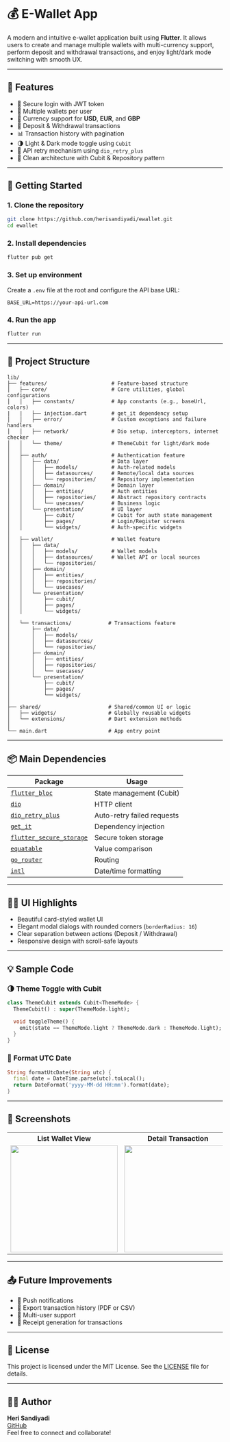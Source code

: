 # 💰 E-Wallet App

A modern and intuitive e-wallet application built using **Flutter**. It allows users to create and manage multiple wallets with multi-currency support, perform deposit and withdrawal transactions, and enjoy light/dark mode switching with smooth UX.

---

## 📱 Features

- 🔐 Secure login with JWT token
- 💼 Multiple wallets per user
- 💱 Currency support for **USD**, **EUR**, and **GBP**
- 💸 Deposit & Withdrawal transactions
- 📊 Transaction history with pagination
- 🌗 Light & Dark mode toggle using `Cubit`
- 🔁 API retry mechanism using `dio_retry_plus`
- 🧠 Clean architecture with Cubit & Repository pattern

---

## 🚀 Getting Started

### 1. Clone the repository

```bash
git clone https://github.com/herisandiyadi/ewallet.git
cd ewallet
```

### 2. Install dependencies

```bash
flutter pub get
```

### 3. Set up environment

Create a `.env` file at the root and configure the API base URL:

```env
BASE_URL=https://your-api-url.com
```

### 4. Run the app

```bash
flutter run
```

---

## 📁 Project Structure

```
lib/
├── features/                     # Feature-based structure
│   ├── core/                     # Core utilities, global configurations
│   │   ├── constants/            # App constants (e.g., baseUrl, colors)
|   |   ├── injection.dart        # get_it dependency setup
│   │   ├── error/                # Custom exceptions and failure handlers
│   │   ├── network/              # Dio setup, interceptors, internet checker
│   │   └── theme/                # ThemeCubit for light/dark mode
│   │
│   ├── auth/                     # Authentication feature
│   │   ├── data/                 # Data layer
│   │   │   ├── models/           # Auth-related models
│   │   │   ├── datasources/      # Remote/local data sources
│   │   │   └── repositories/     # Repository implementation
│   │   ├── domain/               # Domain layer
│   │   │   ├── entities/         # Auth entities
│   │   │   ├── repositories/     # Abstract repository contracts
│   │   │   └── usecases/         # Business logic
│   │   └── presentation/         # UI layer
│   │       ├── cubit/            # Cubit for auth state management
│   │       ├── pages/            # Login/Register screens
│   │       └── widgets/          # Auth-specific widgets
│
│   ├── wallet/                   # Wallet feature
│   │   ├── data/
│   │   │   ├── models/           # Wallet models
│   │   │   ├── datasources/      # Wallet API or local sources
│   │   │   └── repositories/
│   │   ├── domain/
│   │   │   ├── entities/
│   │   │   ├── repositories/
│   │   │   └── usecases/
│   │   └── presentation/
│   │       ├── cubit/
│   │       ├── pages/
│   │       └── widgets/
│
│   └── transactions/            # Transactions feature
│       ├── data/
│       │   ├── models/
│       │   ├── datasources/
│       │   └── repositories/
│       ├── domain/
│       │   ├── entities/
│       │   ├── repositories/
│       │   └── usecases/
│       └── presentation/
│           ├── cubit/
│           ├── pages/
│           └── widgets/
│
├── shared/                      # Shared/common UI or logic
│   ├── widgets/                 # Globally reusable widgets
│   └── extensions/              # Dart extension methods
│
└── main.dart                    # App entry point

```

---

## 📦 Main Dependencies

| Package | Usage |
|--------|-------|
| [`flutter_bloc`](https://pub.dev/packages/flutter_bloc) | State management (Cubit) |
| [`dio`](https://pub.dev/packages/dio) | HTTP client |
| [`dio_retry_plus`](https://pub.dev/packages/dio_retry_plus) | Auto-retry failed requests |
| [`get_it`](https://pub.dev/packages/get_it) | Dependency injection |
| [`flutter_secure_storage`](https://pub.dev/packages/flutter_secure_storage) | Secure token storage |
| [`equatable`](https://pub.dev/packages/equatable) | Value comparison |
| [`go_router`](https://pub.dev/packages/go_router) | Routing |
| [`intl`](https://pub.dev/packages/intl) | Date/time formatting |

---

## 🧑‍🎨 UI Highlights

- Beautiful card-styled wallet UI
- Elegant modal dialogs with rounded corners (`borderRadius: 16`)
- Clear separation between actions (Deposit / Withdrawal)
- Responsive design with scroll-safe layouts

---

## 💡 Sample Code

### 🌗 Theme Toggle with Cubit

```dart
class ThemeCubit extends Cubit<ThemeMode> {
  ThemeCubit() : super(ThemeMode.light);

  void toggleTheme() {
    emit(state == ThemeMode.light ? ThemeMode.dark : ThemeMode.light);
  }
}
```

### 📆 Format UTC Date

```dart
String formatUtcDate(String utc) {
  final date = DateTime.parse(utc).toLocal();
  return DateFormat('yyyy-MM-dd HH:mm').format(date);
}
```

---


## 📸 Screenshots

<table> <tr> <th>List Wallet View</th> <th> Detail Transaction</th> <th>Dark Mode</th> </tr> <tr> <td><img src="https://github.com/user-attachments/assets/fc5f8106-b3d1-4373-9527-c49f11cacbfe" width="250"/></td> <td><img src="https://github.com/user-attachments/assets/addcdc86-57fd-40f8-87cb-d52023ae7c5a" width="250"/></td> <td><img src="https://github.com/user-attachments/assets/105029e7-9292-4606-819c-1577fb603013" width="250"/></td> </tr> </table>

---

## 📤 Future Improvements

- 🔔 Push notifications
- 📂 Export transaction history (PDF or CSV)
- 👥 Multi-user support
- 🧾 Receipt generation for transactions

---


## 📝 License

This project is licensed under the MIT License. See the [LICENSE](LICENSE) file for details.

---

## 👨‍💻 Author

**Heri Sandiyadi**  
[GitHub](https://github.com/herisandiyadi)  
Feel free to connect and collaborate!
